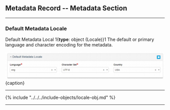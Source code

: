 ## Metadata Record -- Metadata Section
---

### Default Metadata Locale

<span class="md-element">Default Metadata Local</span> 1{**type**: object (<span class="md-panel">Locale</span>)}1  The default or primary language and character encoding for the metadata.

![Locale Panel](/assets/reference/edit-objects/metadata/metadata/locale-metadata.png){caption}

---

{% include "../../../include-objects/locale-obj.md" %}

---
